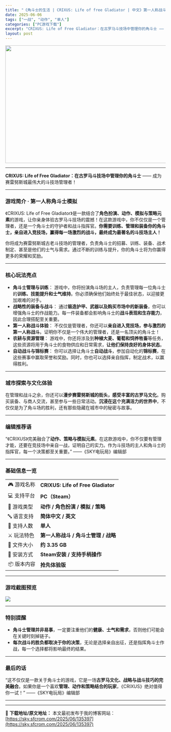 ```yaml
---
title: "《角斗士的生活 | CRIXUS: Life of free Gladiator | 中文》第一人称战斗与策略管理"
date: 2025-06-06
tags: ["一战", "动作", "单人"]
categories: ["PC游戏下载"]
excerpt: "CRIXUS: Life of Free Gladiator：在古罗马斗技场中管理你的角斗士 —— 成为赛雷努斯城最伟大的斗技场管理者！ 游戏简介 · 第一人称角斗士模拟 《CRIXUS: Life of Free Gladiator》是一款结合了角色扮演、动作、模拟与策略元素的游戏，让你亲身体验古&hellip;"
layout: post
---
```


<img class="aligncenter size-full wp-image-135398" src="https://sky.sfcrom.com/wp-content/uploads/2025/06/2025060603130022.webp" alt="" width="660" height="370" />

<hr />

<strong>CRIXUS: Life of Free Gladiator：在古罗马斗技场中管理你的角斗士</strong>
—— 成为赛雷努斯城最伟大的斗技场管理者！

<hr />

<h3>游戏简介 · 第一人称角斗士模拟</h3>
《CRIXUS: Life of Free Gladiator》是一款结合了<strong>角色扮演、动作、模拟与策略元素</strong>的游戏，让你亲身体验古罗马斗技场的震撼！在这款游戏中，你不仅仅是一个管理者，还是一个角斗士的守护者和战斗指挥官。<strong>你需要训练、管理和装备你的角斗士，亲自进入竞技场，赢得每一场激烈的战斗，最终成为最著名的斗技场主人！</strong>

你将成为赛雷努斯城古老斗技场的管理者，负责角斗士的招募、训练、装备、战术制定、甚至是他们的士气与需求。通过不断的训练与提升，你的角斗士将为你赢得更多的荣耀和奖励。

<hr />

<h3>核心玩法亮点</h3>
<ul>
 	<li><strong>角斗士管理与训练</strong>：
游戏中，你将扮演角斗场的主人，负责管理每一位角斗士的<strong>训练、技能提升和士气维持</strong>。你必须确保他们始终处于最佳状态，以迎接更加艰难的对手。</li>
 	<li><strong>战略性的装备与战斗</strong>：
通过<strong>锻造护甲、武器以及购买市场中的新装备</strong>，你可以增强角斗士的作战能力。每一件装备都会影响角斗士的<strong>战斗表现和生存能力</strong>，因此合理搭配至关重要。</li>
 	<li><strong>第一人称战斗体验</strong>：
不仅仅是管理者，你还可以<strong>亲自进入竞技场，参与激烈的第一人称战斗</strong>。证明你不仅是一个伟大的管理者，还是一名顶尖的角斗士！</li>
 	<li><strong>农耕与资源管理</strong>：
游戏中，你还将涉及到<strong>种植大麦、葡萄和饲养牲畜</strong>等任务，这些资源将用于角斗士的食物供应和日常需求，<strong>让他们保持良好的身体状态</strong>。</li>
 	<li><strong>自动战斗与锦标赛</strong>：
你可以选择让角斗士<strong>自动战斗</strong>，参加自动化的<strong>锦标赛</strong>，在这些赛事中赢取荣誉和奖励。同时，你也可以选择亲自指挥，制定战术，以赢得胜利。</li>
</ul>

<hr />

<h3>城市探索与文化体验</h3>
在管理和战斗之余，你还可以<strong>漫步赛雷努斯城的街头，感受丰富的古罗马文化</strong>。购买装备、与商人交流，甚至参与一些日常活动。<strong>沉浸在这个充满活力的世界中</strong>，不仅仅是为了角斗场的胜利，还有那些隐藏在城市中的秘密与故事。

<hr />

<h3>编辑推荐语</h3>
“《CRIXUS》完美融合了<strong>动作、策略与模拟元素</strong>。在这款游戏中，你不仅要有管理才能，还要在竞技场中亲自一战，证明自己的实力。作为斗技场的主人和角斗士的指挥官，每一个决策都至关重要。”
——《SKY电玩局》编辑部

<hr />

<h3>基础信息一览</h3>
<table>
<tbody>
<tr>
<td>🎮 游戏名称</td>
<td><strong>CRIXUS: Life of Free Gladiator</strong></td>
</tr>
<tr>
<td>💻 支持平台</td>
<td><strong>PC（Steam）</strong></td>
</tr>
<tr>
<td>🧩 游戏类型</td>
<td><strong>动作 / 角色扮演 / 模拟 / 策略</strong></td>
</tr>
<tr>
<td>🔤 语言支持</td>
<td><strong>简体中文 / 英文</strong></td>
</tr>
<tr>
<td>👤 支持人数</td>
<td><strong>单人</strong></td>
</tr>
<tr>
<td>⚔️ 玩法特色</td>
<td><strong>第一人称战斗 / 角斗士管理 / 战略</strong></td>
</tr>
<tr>
<td>💾 文件大小</td>
<td><strong>约 3.35 GB</strong></td>
</tr>
<tr>
<td>📁 安装方式</td>
<td><strong>Steam安装 / 支持手柄操作</strong></td>
</tr>
<tr>
<td>📦 版本内容</td>
<td><strong>抢先体验版</strong></td>
</tr>
</tbody>
</table>

<hr />

<h3>游戏截图预览</h3>
<img src="https://shared.fastly.steamstatic.com/store_item_assets/steam/apps/1564900/3e915a16a879b8af64bed4d5434dd32786d6c077/ss_3e915a16a879b8af64bed4d5434dd32786d6c077.1920x1080.jpg?t=1749048002" />

<hr />

<h3>特别提醒</h3>
<ul>
 	<li><strong>角斗士管理并非易事</strong>，一定要注重他们的<strong>健康、士气和需求</strong>，否则他们可能会在关键时刻掉链子。</li>
 	<li><strong>每次战斗的胜负都取决于你的决策</strong>，无论是选择亲自出征，还是指挥角斗士作战，每一个选择都将影响最终的结果。</li>
</ul>

<hr />

<h3>最后的话</h3>
“这不仅仅是一款关于角斗士的游戏，它是一场<strong>古罗马文化、战略与战斗技巧的完美融合</strong>。如果你是一个喜欢<strong>管理、动作和策略结合的玩家</strong>，《CRIXUS》绝对值得你一试！”
——《SKY电玩局》编辑部

<hr />

---
📖 **下载地址/原文地址：** 本文最初发布于我的博客网站：[https://sky.sfcrom.com/2025/06/135397](https://sky.sfcrom.com/2025/06/135397)
